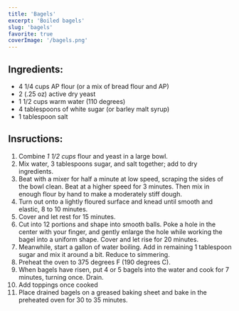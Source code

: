 ```yaml
---
title: 'Bagels'
excerpt: 'Boiled bagels'
slug: 'bagels'
favorite: true
coverImage: '/bagels.png'
---
```


## Ingredients: 
- 4 1/4 cups AP flour (or a mix of bread flour and AP)
- 2 (.25 oz) active dry yeast
- 1 1/2 cups warm water (110 degrees)
- 4 tablespoons of white sugar (or barley malt syrup)
- 1 tablespoon salt


## Insructions:

1. Combine *1 1/2 cups* flour and yeast in a large bowl. 
2. Mix water, 3 tablespoons sugar, and salt together; add to dry ingredients. 
3. Beat with a mixer for half a minute at low speed, scraping the sides of the bowl clean. Beat at a higher speed for 3 minutes. Then mix in enough flour by hand to make a moderately stiff dough.
4. Turn out onto a lightly floured surface and knead until smooth and elastic, 8 to 10 minutes. 
5. Cover and let rest for 15 minutes.
6. Cut into 12 portions and shape into smooth balls. Poke a hole in the center with your finger, and gently enlarge the hole while working the bagel into a uniform shape. Cover and let rise for 20 minutes.
7. Meanwhile, start a gallon of water boiling. Add in remaining 1 tablespoon sugar and mix it around a bit. Reduce to simmering.
8. Preheat the oven to 375 degrees F (190 degrees C).
9. When bagels have risen, put 4 or 5 bagels into the water and cook for 7 minutes, turning once. Drain.
10. Add toppings once cooked
11. Place drained bagels on a greased baking sheet and bake in the preheated oven for 30 to 35 minutes.